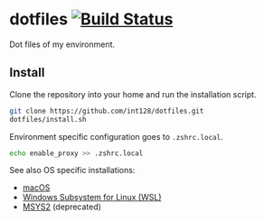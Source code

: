 dotfiles [![Build Status](https://travis-ci.org/int128/dotfiles.svg?branch=master)](https://travis-ci.org/int128/dotfiles)
========

Dot files of my environment.

Install
-------

Clone the repository into your home and run the installation script.

```zsh
git clone https://github.com/int128/dotfiles.git
dotfiles/install.sh
```

Environment specific configuration goes to `.zshrc.local`.

```zsh
echo enable_proxy >> .zshrc.local
```

See also OS specific installations:

* [macOS](macos)
* [Windows Subsystem for Linux (WSL)](wsl)
* [MSYS2](msys2) (deprecated)

